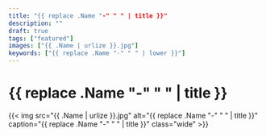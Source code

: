 ```yaml
---
title: "{{ replace .Name "-" " " | title }}"
description: ""
draft: true
tags: ["featured"]
images: ["{{ .Name | urlize }}.jpg"]
keywords: ["{{ replace .Name "-" " " | lower }}"]
---
```


# {{ replace .Name "-" " " | title }}

{{< img src="{{ .Name | urlize }}.jpg" alt="{{ replace .Name "-" " " | title }}" caption="{{ replace .Name "-" " " | title }}" class="wide" >}}
